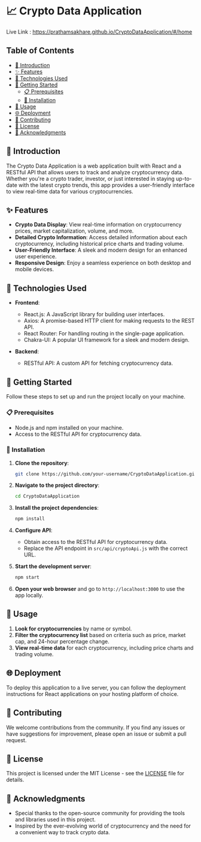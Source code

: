 # 📈 Crypto Data Application

Live Link : https://prathamsakhare.github.io/CryptoDataApplication/#/home


## Table of Contents

- [📜 Introduction](#-introduction)
- [✨ Features](#-features)
- [🚀 Technologies Used](#-technologies-used)
- [🏁 Getting Started](#-getting-started)
  - [📋 Prerequisites](#-prerequisites)
  - [🔧 Installation](#-installation)
- [💼 Usage](#-usage)
- [🌐 Deployment](#-deployment)
- [🤝 Contributing](#-contributing)
- [📝 License](#-license)
- [🙏 Acknowledgments](#-acknowledgments)

## 📜 Introduction

The Crypto Data Application is a web application built with React and a RESTful API that allows users to track and analyze cryptocurrency data. Whether you're a crypto trader, investor, or just interested in staying up-to-date with the latest crypto trends, this app provides a user-friendly interface to view real-time data for various cryptocurrencies.

## ✨ Features

- **Crypto Data Display**: View real-time information on cryptocurrency prices, market capitalization, volume, and more.
- **Detailed Crypto Information**: Access detailed information about each cryptocurrency, including historical price charts and trading volume.
- **User-Friendly Interface**: A sleek and modern design for an enhanced user experience.
- **Responsive Design**: Enjoy a seamless experience on both desktop and mobile devices.

## 🚀 Technologies Used

- **Frontend**:
  - React.js: A JavaScript library for building user interfaces.
  - Axios: A promise-based HTTP client for making requests to the REST API.
  - React Router: For handling routing in the single-page application.
  - Chakra-UI: A popular UI framework for a sleek and modern design.
  
- **Backend**:
  - RESTful API: A custom API for fetching cryptocurrency data.
  
## 🏁 Getting Started

Follow these steps to set up and run the project locally on your machine.

### 📋 Prerequisites

- Node.js and npm installed on your machine.
- Access to the RESTful API for cryptocurrency data.

### 🔧 Installation

1. **Clone the repository**:

   ```bash
   git clone https://github.com/your-username/CryptoDataApplication.git
   ```

2. **Navigate to the project directory**:

   ```bash
   cd CryptoDataApplication
   ```

3. **Install the project dependencies**:

   ```bash
   npm install
   ```

4. **Configure API**:
   - Obtain access to the RESTful API for cryptocurrency data.
   - Replace the API endpoint in `src/api/cryptoApi.js` with the correct URL.

5. **Start the development server**:

   ```bash
   npm start
   ```

6. **Open your web browser** and go to `http://localhost:3000` to use the app locally.

## 💼 Usage

1. **Look for cryptocurrencies** by name or symbol.
2. **Filter the cryptocurrency list** based on criteria such as price, market cap, and 24-hour percentage change.
3. **View real-time data** for each cryptocurrency, including price charts and trading volume.

## 🌐 Deployment

To deploy this application to a live server, you can follow the deployment instructions for React applications on your hosting platform of choice.

## 🤝 Contributing

We welcome contributions from the community. If you find any issues or have suggestions for improvement, please open an issue or submit a pull request.

## 📝 License

This project is licensed under the MIT License - see the [LICENSE](LICENSE) file for details.

## 🙏 Acknowledgments

- Special thanks to the open-source community for providing the tools and libraries used in this project.
- Inspired by the ever-evolving world of cryptocurrency and the need for a convenient way to track crypto data.
